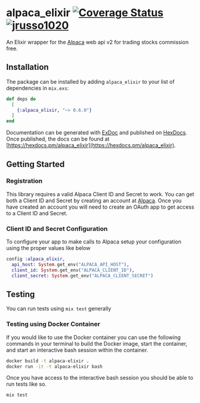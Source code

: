 # alpaca_elixir [![Coverage Status](https://coveralls.io/repos/github/jrusso1020/alpaca_elixir/badge.svg?branch=master)](https://coveralls.io/github/jrusso1020/alpaca_elixir?branch=master) [![jrusso1020](https://circleci.com/gh/jrusso1020/alpaca_elixir.svg?style=svg)](https://circleci.com/gh/jrusso1020/alpaca_elixir)
An Elixir wrapper for the [Alpaca](https://alpaca.markets/) web api v2 for trading stocks commission free.

## Installation

The package can be installed
by adding `alpaca_elixir` to your list of dependencies in `mix.exs`:

```elixir
def deps do
  [
    {:alpaca_elixir, "~> 0.6.0"}
  ]
end
```

Documentation can be generated with [ExDoc](https://github.com/elixir-lang/ex_doc)
and published on [HexDocs](https://hexdocs.pm). Once published, the docs can
be found at [https://hexdocs.pm/alpaca_elixir](https://hexdocs.pm/alpaca_elixir).

## Getting Started
### Registration
This library requires a valid Alpaca Client ID and Secret to work. You can get both a Client ID and Secret by creating an account at [Alpaca](https://alpaca.markets/). Once you have created an account you will need to create an OAuth app to get access to a Client ID and Secret.

### Client ID and Secret Configuration
To configure your app to make calls to Alpaca setup your configuration using the proper values like below
```elixir
config :alpaca_elixir,
  api_host: System.get_env("ALPACA_API_HOST"),
  client_id: System.get_env("ALPACA_CLIENT_ID"),
  client_secret: System.get_env("ALPACA_CLIENT_SECRET")
```


## Testing
You can run tests using `mix test` generally

### Testing using Docker Container
If you would like to use the Docker container you can use the following commands in your terminal to build the Docker image, start the container, and start an interactive bash session within the container.
```bash
docker build -t alpaca-elixir .
docker run -it -t alpaca-elixir bash
```

Once you have access to the interactive bash session you should be able to run tests like so.
```bash
mix test
```


